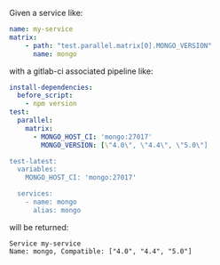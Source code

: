 Given a service like:
```yaml
name: my-service
matrix:
    - path: "test.parallel.matrix[0].MONGO_VERSION"
      name: mongo
```

with a gitlab-ci associated pipeline like:

```yaml
install-dependencies:
  before_script:
    - npm version
test:
  parallel:
    matrix:
      - MONGO_HOST_CI: 'mongo:27017'
        MONGO_VERSION: [\"4.0\", \"4.4\", \"5.0\"]

test-latest:
  variables:
    MONGO_HOST_CI: 'mongo:27017'

  services:
    - name: mongo
      alias: mongo
```    

will be returned:

```
Service my-service
Name: mongo, Compatible: ["4.0", "4.4", "5.0"]
```